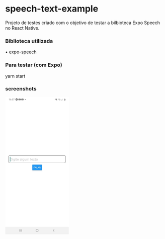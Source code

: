 # speech-text-example
Projeto de testes criado com o objetivo de testar a bilbioteca Expo Speech no React Native.

### Biblioteca utilizada
• expo-speech

### Para testar (com Expo)
yarn start

### screenshots
<img src="screenshot01.jpg" width="40%" height="40%">

